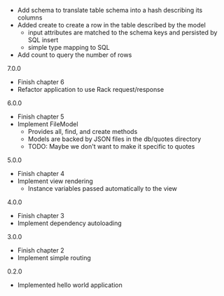 - Add schema to translate table schema into a hash describing its columns
- Added create to create a row in the table described by the model
  - input attributes are matched to the schema keys and persisted by SQL insert
  - simple type mapping to SQL
- Add count to query the number of rows

7.0.0
- Finish chapter 6
- Refactor application to use Rack request/response

6.0.0
- Finish chapter 5
- Implement FileModel
  - Provides all, find, and create methods
  - Models are backed by JSON files in the db/quotes directory
  - TODO: Maybe we don't want to make it specific to quotes

5.0.0

- Finish chapter 4
- Implement view rendering
  - Instance variables passed automatically to the view

4.0.0

- Finish chapter 3
- Implement dependency autoloading

3.0.0

- Finish chapter 2
- Implement simple routing

0.2.0

- Implemented hello world application
